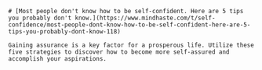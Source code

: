 
    # [Most people don't know how to be self-confident. Here are 5 tips you probably don't know.](https://www.mindhaste.com/t/self-confidence/most-people-dont-know-how-to-be-self-confident-here-are-5-tips-you-probably-dont-know-118)

    Gaining assurance is a key factor for a prosperous life. Utilize these five strategies to discover how to become more self-assured and accomplish your aspirations.
    
